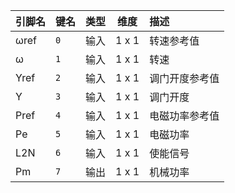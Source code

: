 <!--
DO NOT EDIT THIS FILE DIRECTLY.
This file is generated by tools/comp-docs.js.
All changes will be overwritten by regeneration.
-->

<slot class="model-pins">

| 引脚名 | 键名 | 类型 | 维度 | 描述 |
|:------ |:---- |:----:|:----:|:---- |
| ωref | `0` | 输入 | 1 x 1 | 转速参考值 |
| ω | `1` | 输入 | 1 x 1 | 转速 |
| Yref | `2` | 输入 | 1 x 1 | 调门开度参考值 |
| Y | `3` | 输入 | 1 x 1 | 调门开度 |
| Pref | `4` | 输入 | 1 x 1 | 电磁功率参考值 |
| Pe | `5` | 输入 | 1 x 1 | 电磁功率 |
| L2N | `6` | 输入 | 1 x 1 | 使能信号 |
| Pm | `7` | 输出 | 1 x 1 | 机械功率 |

</slot>
